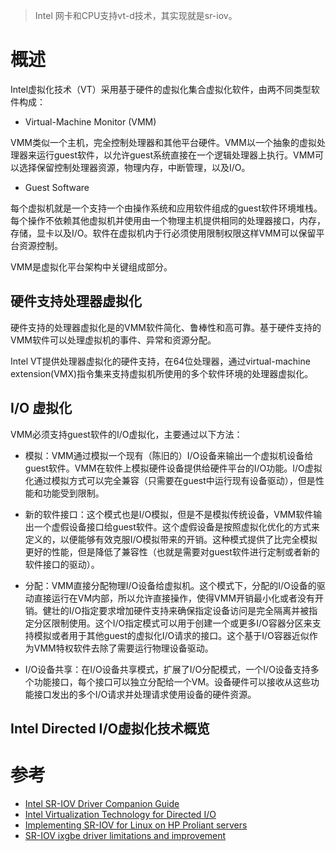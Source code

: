 > Intel 网卡和CPU支持vt-d技术，其实现就是sr-iov。

# 概述

Intel虚拟化技术（VT）采用基于硬件的虚拟化集合虚拟化软件，由两不同类型软件构成：

* Virtual-Machine Monitor (VMM)

VMM类似一个主机，完全控制处理器和其他平台硬件。VMM以一个抽象的虚拟处理器来运行guest软件，以允许guest系统直接在一个逻辑处理器上执行。VMM可以选择保留控制处理器资源，物理内存，中断管理，以及I/O。

* Guest Software

每个虚拟机就是一个支持一个由操作系统和应用软件组成的guest软件环境堆栈。每个操作不依赖其他虚拟机并使用由一个物理主机提供相同的处理器接口，内存，存储，显卡以及I/O。软件在虚拟机内于行必须使用限制权限这样VMM可以保留平台资源控制。

VMM是虚拟化平台架构中关键组成部分。

## 硬件支持处理器虚拟化

硬件支持的处理器虚拟化是的VMM软件简化、鲁棒性和高可靠。基于硬件支持的VMM软件可以处理虚拟机的事件、异常和资源分配。

Intel VT提供处理器虚拟化的硬件支持，在64位处理器，通过virtual-machine extension(VMX)指令集来支持虚拟机所使用的多个软件环境的处理器虚拟化。

## I/O 虚拟化

VMM必须支持guest软件的I/O虚拟化，主要通过以下方法：

* 模拟：VMM通过模拟一个现有（陈旧的）I/O设备来输出一个虚拟机设备给guest软件。VMM在软件上模拟硬件设备提供给硬件平台的I/O功能。I/O虚拟化通过模拟方式可以完全兼容（只需要在guest中运行现有设备驱动），但是性能和功能受到限制。

* 新的软件接口：这个模式也是I/O模拟，但是不是模拟传统设备，VMM软件输出一个虚假设备接口给guest软件。这个虚假设备是按照虚拟化优化的方式来定义的，以便能够有效克服I/O模拟带来的开销。这种模式提供了比完全模拟更好的性能，但是降低了兼容性（也就是需要对guest软件进行定制或者新的软件接口的驱动）。

* 分配：VMM直接分配物理I/O设备给虚拟机。这个模式下，分配的I/O设备的驱动直接运行在VM内部，所以允许直接操作，使得VMM开销最小化或者没有开销。健壮的I/O指定要求增加硬件支持来确保指定设备访问是完全隔离并被指定分区限制使用。这个I/O指定模式可以用于创建一个或更多I/O容器分区来支持模拟或者用于其他guest的虚拟化I/O请求的接口。这个基于I/O容器近似作为VMM特权软件去除了需要运行物理设备驱动。

* I/O设备共享：在I/O设备共享模式，扩展了I/O分配模式，一个I/O设备支持多个功能接口，每个接口可以独立分配给一个VM。设备硬件可以接收从这些功能接口发出的多个I/O请求并处理请求使用设备的硬件资源。

## Intel Directed I/O虚拟化技术概览



# 参考

* [Intel SR-IOV Driver Companion Guide](http://www.intel.com/content/dam/doc/design-guide/82599-sr-iov-driver-companion-guide.pdf)
* [Intel Virtualization Technology for Directed I/O](http://www.intel.com/content/dam/www/public/us/en/documents/product-specifications/vt-directed-io-spec.pdf)
* [Implementing SR-IOV for Linux on HP Proliant servers](https://h20195.www2.hpe.com/v2/getpdf.aspx/4AA5-7050ENW.pdf?ver=1.0)
* [SR-IOV ixgbe driver limitations and improvement](http://events.linuxfoundation.org/sites/events/files/slides/20160715_LinuxCon_sriov_final.pdf)